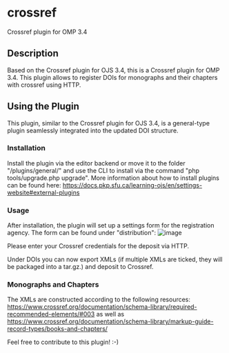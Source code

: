 # crossref
Crossref plugin for OMP 3.4

## Description
Based on the Crossref plugin for OJS 3.4, this is a Crossref plugin for OMP 3.4.
This plugin allows to register DOIs for monographs and their chapters with crossref using HTTP.

## Using the Plugin
This plugin, similar to the Crossref plugin for OJS 3.4, is a general-type plugin seamlessly integrated into the updated DOI structure.

### Installation
Install the plugin via the editor backend or move it to the folder "/plugins/general/" and use the CLI to install via the command "php tools/upgrade.php upgrade". More information about how to install plugins can be found here: https://docs.pkp.sfu.ca/learning-ojs/en/settings-website#external-plugins

### Usage
After installation, the plugin will set up a settings form for the registration agency. The form can be found under "distribution":
![image](https://github.com/user-attachments/assets/ac468b5f-bc21-4d6a-b7af-cb7bdab6599a)

Please enter your Crossref credentials for the deposit via HTTP.

Under DOIs you can now export XMLs (if multiple XMLs are ticked, they will be packaged into a tar.gz.) and deposit to Crossref.

### Monographs and Chapters
The XMLs are constructed according to the following resources:
https://www.crossref.org/documentation/schema-library/required-recommended-elements/#003 as well as
https://www.crossref.org/documentation/schema-library/markup-guide-record-types/books-and-chapters/

Feel free to contribute to this plugin! :-)
